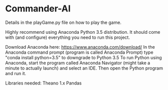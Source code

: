 # Commander-AI

Details in the playGame.py file on how to play the game.

Highly recommend using Anaconda Python 3.5 distribution. It should come with (and configure) everything you need to run this project.

Download Anaconda here:
https://www.anaconda.com/download/
In the Anaconda command prompt (program is called Anaconda Prompt) type "conda install python=3.5" to downgrade to Python 3.5
To run Python using Anaconda, start the program called Anaconda Navigator (might take a minute to actually launch) and select an IDE. Then open the Python program and run it.

Libraries needed:
Theano 1.x
Pandas
